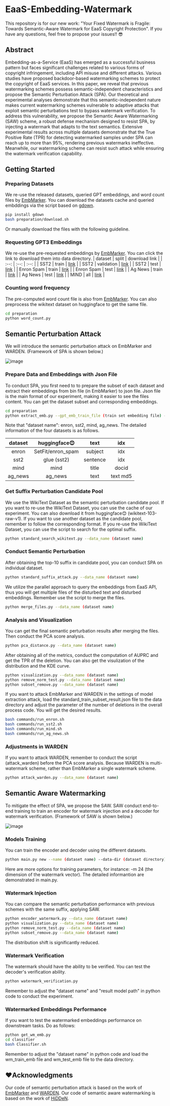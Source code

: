 # EaaS-Embedding-Watermark
This repository is for our new work: "Your Fixed Watermark is Fragile: Towards Semantic-Aware Watermark for EaaS Copyright Protection". If you have any questions, feel free to propose your issues!! 😎

## Abstract
Embedding-as-a-Service (EaaS) has emerged as a successful business pattern but faces significant challenges related to various forms of copyright infringement, including API misuse and different attacks. Various studies have proposed backdoor-based watermarking schemes to protect the copyright of EaaS services. In this paper, we reveal that previous watermarking schemes possess semantic-independent characteristics and propose the Semantic Perturbation Attack (SPA). Our theoretical and experimental analyses demonstrate that this semantic-independent nature makes current watermarking schemes vulnerable to adaptive attacks that exploit semantic perturbations test to bypass watermark verification. To address this vulnerability, we propose the Semantic Aware Watermarking (SAW) scheme, a robust defense mechanism designed to resist SPA, by injecting a watermark that adapts to the text semantics. Extensive experimental results across multiple datasets demonstrate that the True Positive Rate (TPR) for detecting watermarked samples under SPA can reach up to more than 95%, rendering previous watermarks ineffective. Meanwhile, our watermarking scheme can resist such attack while ensuring the watermark verification capability.



## Getting Started

### Preparing Datasets

We re-use the released datasets, queried GPT embeddings, and word count files by [EmbMarker](https://github.com/yjw1029/EmbMarker).
You can download the datasets cache and queried embddings via the script based on [gdown](https://github.com/wkentaro/gdown).
```bash
pip install gdown
bash preparation/download.sh
```
Or manually download the files with the following guideline.

### Requesting GPT3 Embeddings
We re-use the pre-requested embeddings by [EmbMarker](https://github.com/yjw1029/EmbMarker). You can click the link to download them into data directory.
| dataset | split | download link |
|  :--:     |   :--:  |      :--:       |
|  SST2   | train |  [link](https://drive.google.com/file/d/1JnBlJS6_VYZM2tCwgQ9ujFA-nKS8-4lr/view?usp=drive_link)     |
|  SST2   | validation | [link](https://drive.google.com/file/d/1-0atDfWSwrpTVwxNAfZDp7VCN8xQSfX3/view?usp=drive_link) |
|  SST2   | test  |  [link](https://drive.google.com/file/d/157koMoB9Kbks_zfTC8T9oT9pjXFYluKa/view?usp=drive_link)     |
|  Enron Spam | train | [link](https://drive.google.com/file/d/1N6vpDBPoHdzkH2SFWPmg4bzVglzmhCMY/view?usp=drive_link)  |
|  Enron Spam | test  | [link](https://drive.google.com/file/d/1LrTFnTKkNDs6FHvQLfmZOTZRUb2Yq0oW/view?usp=drive_link)  |
|  Ag News | train | [link](https://drive.google.com/file/d/1r921scZt8Zd8Lj-i_i65aNiHka98nk34/view?usp=drive_link) |
|  Ag News | test  | [link](https://drive.google.com/file/d/1adpi7n-_gagQ1BULLNsHoUbb0zbb-kX6/view?usp=drive_link) |
|  MIND    | all | [link](https://drive.google.com/file/d/1pq_1kIe2zqwZAhHuROtO-DX_c36__e7J/view?usp=drive_link) |


### Counting word frequency
The pre-computed word count file is also from [EmbMarker](https://drive.google.com/file/d/1YrSkDoQL7ComIBr7wYkl1muqZsWSYC2t/view?usp=drive_link).
You can also preprocess the wikitext dataset on huggingface to get the same file.
```bash
cd preparation
python word_count.py
```

## Semantic Perturbation Attack

We will introduce the semantic perturbation attack on EmbMarker and WARDEN. (Framework of SPA is shown below.)

![image](https://github.com/Zk4-ps/EaaS-Embedding-Watermark/blob/main/figures/fig1-version4.png)

### Prepare Data and Embeddings with Json File

To conduct SPA, you first need to to prepare the subset of each dataset and extract their embeddings from bin file (in EmbMarker) to json file. Json file is the main format of our experiment, making it easier to see the files content. You can get the dataset subset and corresponding embeddings.
```bash
cd preparation
python extract_emb.py --gpt_emb_train_file (train set embedding file) --gpt_emb_validation_file (validation set embedding file) --gpt_emb_test_file (test set embedding file) --data_name (dataset name)
```
Note that "dataset name": enron, sst2, mind, ag_news. The detailed information of the four datasets is as follows.

| dataset | huggingface😊 | text | idx |
|  :--:  |  :--:  |      :--:       |  :--:  |
|  enron  |  SetFit/enron_spam  |  subject  | idx  |
|  sst2  | glue (sst2) |  sentence  |  idx  |
|  mind |  mind  |  title  |  docid  |
|  ag_news  | ag_news |  text  |  text md5  |


### Get Suffix Perturbation Candidate Pool

We use the WikiText Dataset as the semantic perturbation candidate pool. If you want to re-use the WikiText Dataset, you can use the cache of our experiment. You can also download it from huggingface😊 (wikitext-103-raw-v1). If you want to use another dataset as the candidate pool, remember to follow the corresponding format. If you re-use the WikiText Dataset, you can use the script to search for the optimal suffix.
```bash
python standard_search_wikitext.py --data_name (dataset name)
```

### Conduct Semantic Perturbation

After obtaining the top-10 suffix in candidate pool, you can conduct SPA on individual dataset.
```bash
python standard_suffix_attack.py --data_name (dataset name)
```
We utilize the parallel approach to query the embeddings from EaaS API, thus you will get multiple files of the disturbed text and disturbed embeddings. Remember use the script to merge the files.
```bash
python merge_files.py --data_name (dataset name)
```

### Analysis and Visualization

You can get the final semantic perturbation results after merging the files. Then conduct the PCA score analysis.
```bash
python pca_distance.py --data_name (dataset name)
```
After obtaining all of the metrics, conduct the computation of AUPRC and get the TPR of the deletion. You can also get the visulization of the distribution and the KDE curve.
```bash
python visualization.py --data_name (dataset name)
python remove_norm_test.py --data_name (dataset name)
python subset_remove.py --data_name (dataset name)
```
If you want to attack EmbMarker and WARDEN in the settings of model extraction attack, load the standard_train_subset_result.json file to the data directory and adjust the parameter of the number of deletions in the overall process code. You will get the desired results.
```bash
bash commands/run_enron.sh
bash commands/run_sst2.sh
bash commands/run_mind.sh
bash commands/run_ag_news.sh
```

### Adjustments in WARDEN

If you want to attack WARDEN, remember to conduct the script (attack_warden) before the PCA score analysis. Because WARDEN is multi-watermark scheme, rather than EmbMarker a single watermark scheme.
```bash
python attack_warden.py --data_name (dataset name)
```


## Semantic Aware Watermarking

To mitigate the effect of SPA, we propose the SAW. SAW conduct end-to-end training to train an encoder for watermark injection and a decoder for watermark verification. (Framework of SAW is shown below.)

![image](https://github.com/Zk4-ps/EaaS-Embedding-Watermark/blob/main/figures/fig3-version1(1).png)

### Models Training

You can train the encoder and decoder using the different datasets.
```bash
python main.py new --name (dataset name) --data-dir (dataset directory) --batch-size 32
```
Here are more options for training parameters, for instance: -m 24 (the dimension of the watermark vector). The detailed informantion are demonstrated in main.py.


### Watermark Injection

You can compare the semantic perturbation performance with previous schemes with the same suffix, applying SAW.
```bash
python encoder_watermark.py --data_name (dataset name)
python visualization.py --data_name (dataset name)
python remove_norm_test.py --data_name (dataset name)
python subset_remove.py --data_name (dataset name)
```
The distribution shift is significantly reduced.



### Watermark Verification

The watermark should have the ability to be verified. You can test the decoder's verification ability.
```bash
python watermark_verification.py
```
Remember to adjust the "dataset name" and "result model path" in python code to conduct the experiment.



### Watermarked Embeddings Performance

If you want to test the watermarked embeddings performance on downstream tasks. Do as follows:
```bash
python get_wm_emb.py
cd classifier
bash Classifier.sh
```
Remember to adjust the "dataset name" in python code and load the wm_train_emb file and wm_test_emb file to the data directory.




## ❤️Acknowledgments

Our code of semantic perturbation attack is based on the work of [EmbMarker](https://github.com/yjw1029/EmbMarker) and [WARDEN](https://github.com/anudeex/WARDEN).
Our code of semantic aware watermarking is based on the work of [HiDDeN](https://github.com/ando-khachatryan/HiDDeN).
